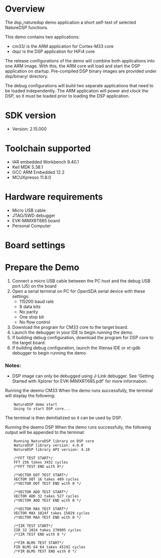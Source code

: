 Overview
========
The dsp_naturedsp demo application a short self-test of selected NatureDSP functions.

This demo contains two applications:
- cm33/ is the ARM application for Cortex-M33 core
- dsp/ is the DSP application for HiFi4 core

The release configurations of the demo will combine both applications into one ARM
image.  With this, the ARM core will load and start the DSP application on
startup.  Pre-compiled DSP binary images are provided under dsp/binary/ directory.

The debug configurations will build two separate applications that need to be
loaded independently.  The ARM application will power and clock the DSP, so
it must be loaded prior to loading the DSP application.


SDK version
===========
- Version: 2.15.000

Toolchain supported
===================
- IAR embedded Workbench  9.40.1
- Keil MDK  5.38.1
- GCC ARM Embedded  12.2
- MCUXpresso  11.8.0

Hardware requirements
=====================
- Micro USB cable
- JTAG/SWD debugger
- EVK-MIMXRT685 board
- Personal Computer

Board settings
==============

Prepare the Demo
================
1. Connect a micro USB cable between the PC host and the debug USB port (J5) on the board
2. Open a serial terminal on PC for OpenSDA serial device with these settings:
    - 115200 baud rate
    - 8 data bits
    - No parity
    - One stop bit
    - No flow control
3. Download the program for CM33 core to the target board.
4. Launch the debugger in your IDE to begin running the demo.
6. If building debug configuration, download the program for DSP core to the target board.
7. If building debug configuration, launch the Xtensa IDE or xt-gdb debugger to
begin running the demo.

### Notes:
- DSP image can only be debugged using J-Link debugger.  See
'Getting Started with Xplorer for EVK-MIMXRT685.pdf' for more information.

Running the deemo CM33
When the demo runs successfully, the terminal will display the following:
```
    NatureDSP demo start
    Going to start DSP core...
```

The terminal is then deinitialized so it can be used by DSP.

Running the deemo DSP
When the demo runs successfully, the following output will be appended to the terminal:
```
    Running NatureDSP library on DSP core
    NatureDSP library version: 4.0.0
    NatureDSP library API version: 4.10

    /*FFT TEST START*/
    FFT 256 takes 3452 cycles
    /*FFT TEST END with 0*/

    /*VECTOR DOT TEST START*/
    VECTOR DOT 16 takes 489 cycles
    /*VECTOR DOT TEST END with 0 */

    /*VECTOR ADD TEST START*/
    VECTOR ADD 32 takes 527 cycles
    /*VECTOR ADD TEST END with 0 */

    /*VECTOR MAX TEST START*/
    VECTOR MAX 1024f takes 15029 cycles
    /*VECTOR MAX TEST END with 0 */

    /*IIR TEST START*/
    IIR 32 1024 takes 270905 cycles
    /*IIR TEST END with 0 */

    /*FIR BLMS TEST START*/
    FIR BLMS 64 64 takes 45192 cycles
    /*FIR BLMS TEST END with 0 */
```


